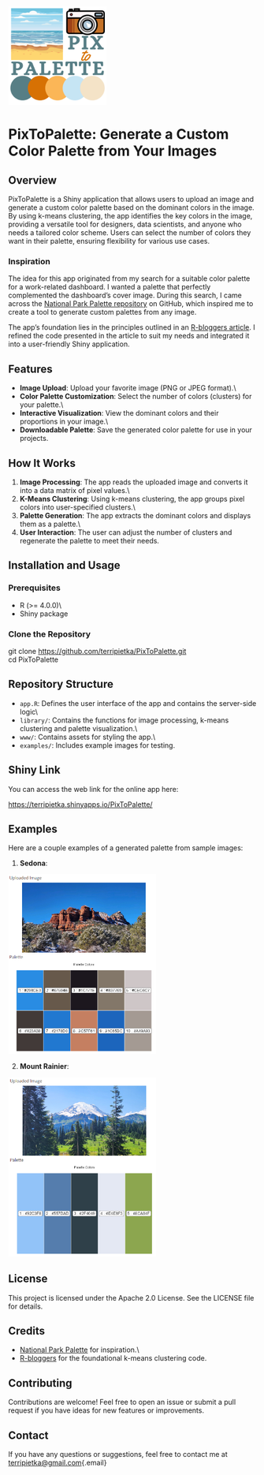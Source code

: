 <img src="images/PixToPalette.png" width="200">

# **PixToPalette: Generate a Custom Color Palette from Your Images**

## **Overview**

PixToPalette is a Shiny application that allows users to upload an image and generate a custom color palette based on the dominant colors in the image. By using k-means clustering, the app identifies the key colors in the image, providing a versatile tool for designers, data scientists, and anyone who needs a tailored color scheme. Users can select the number of colors they want in their palette, ensuring flexibility for various use cases.

### **Inspiration**

The idea for this app originated from my search for a suitable color palette for a work-related dashboard. I wanted a palette that perfectly complemented the dashboard’s cover image. During this search, I came across the [National Park Palette repository](https://github.com/kevinsblake/NatParksPalettes) on GitHub, which inspired me to create a tool to generate custom palettes from any image.

The app’s foundation lies in the principles outlined in an [R-bloggers article](https://www.r-bloggers.com/2018/11/utilizing-k-means-to-extract-colours-from-your-favourite-images/). I refined the code presented in the article to suit my needs and integrated it into a user-friendly Shiny application.

## **Features**

-   **Image Upload**: Upload your favorite image (PNG or JPEG format).\
-   **Color Palette Customization**: Select the number of colors (clusters) for your palette.\
-   **Interactive Visualization**: View the dominant colors and their proportions in your image.\
-   **Downloadable Palette**: Save the generated color palette for use in your projects.

## **How It Works**

1.  **Image Processing**: The app reads the uploaded image and converts it into a data matrix of pixel values.\
2.  **K-Means Clustering**: Using k-means clustering, the app groups pixel colors into user-specified clusters.\
3.  **Palette Generation**: The app extracts the dominant colors and displays them as a palette.\
4.  **User Interaction**: The user can adjust the number of clusters and regenerate the palette to meet their needs.

## **Installation and Usage**

### **Prerequisites**

-   R (\>= 4.0.0)\
-   Shiny package

### **Clone the Repository**

git clone <https://github.com/terripietka/PixToPalette.git>\
cd PixToPalette

## **Repository Structure**

-   `app.R`: Defines the user interface of the app and contains the server-side logic\
-   `library/`: Contains the functions for image processing, k-means clustering and palette visualization.\
-   `www/`: Contains assets for styling the app.\
-   `examples/`: Includes example images for testing.

## **Shiny Link**

You can access the web link for the online app here:

<https://terripietka.shinyapps.io/PixToPalette/>

## **Examples**

Here are a couple examples of a generated palette from sample images:

1.  **Sedona**:

<img src="images/sedona.png" width="300">

2.  **Mount Rainier**:

<img src="images/rainier.png" width="300">

## **License**

This project is licensed under the Apache 2.0 License. See the LICENSE file for details.

## **Credits**

-   [National Park Palette](https://github.com/kevinsblake/NatParksPalettes) for inspiration.\
-   [R-bloggers](https://www.r-bloggers.com/2018/11/utilizing-k-means-to-extract-colours-from-your-favourite-images/) for the foundational k-means clustering code.

## **Contributing**

Contributions are welcome! Feel free to open an issue or submit a pull request if you have ideas for new features or improvements.

## **Contact**

If you have any questions or suggestions, feel free to contact me at [terripietka\@gmail.com](mailto:terripietka@gmail.com){.email}
